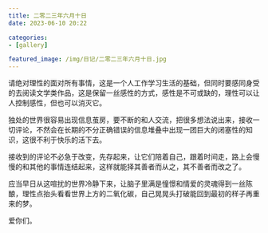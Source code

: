 ```yaml
---
title: 二零二三年六月十日
date: 2023-06-10 20:22

categories:
- [gallery]

featured_image: /img/日记/二零二三年六月十日.jpg
---
```


请绝对理性的面对所有事情，这是一个人工作学习生活的基础，但同时要感同身受的去阅读文学类作品，这是保留一丝感性的方式，感性是不可或缺的，理性可以让人控制感性，但也可以消灭它。

独处的世界很容易出现信息茧房，要不断的和人交流，把很多想法说出来，接收一切评论，不然会在长期的不分正确错误的信息堆叠中出现一团巨大的闭塞性的知识，这很不利于快乐的活下去。

接收到的评论不必急于改变，先存起来，让它们陪着自己，跟着时间走，路上会慢慢的和其他的事情连结起来，这样就能择其善者而从之，其不善者而改之了。

应当早日从这喧扰的世界冷静下来，让脑子里满是憧憬和情爱的灵魂得到一丝陈酿，理性点抬头看看世界上方的二氧化碳，自己晃晃头打破能回到最初的样子再重来的梦。

爱你们。
